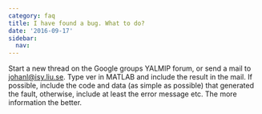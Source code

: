 ```yaml
---
category: faq
title: I have found a bug. What to do?
date: '2016-09-17'
sidebar:
  nav:
---
```


Start a new thread on the Google groups YALMIP forum, or send a mail to johanl@isy.liu.se. Type ver in MATLAB and include the result in the mail. If possible, include the code and data (as simple as possible) that generated the fault, otherwise, include at least the error message etc. The more information the better.
